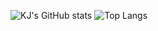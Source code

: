 ![KJ's GitHub stats](https://github-readme-stats.vercel.app/api?username=kwonjeong&theme=vue&show_icons=true)
![Top Langs](https://github-readme-stats.vercel.app/api/top-langs/?username=kwonjeong&layout=compact)


<!--
**kwonjeong/kwonjeong** is a ✨ _special_ ✨ repository because its `README.md` (this file) appears on your GitHub profile.

Here are some ideas to get you started:

- 🔭 I’m currently working on ...
- 🌱 I’m currently learning ...
- 👯 I’m looking to collaborate on ...
- 🤔 I’m looking for help with ...
- 💬 Ask me about ...
- 📫 How to reach me: ...
- 😄 Pronouns: ...
- ⚡ Fun fact: ...
-->
